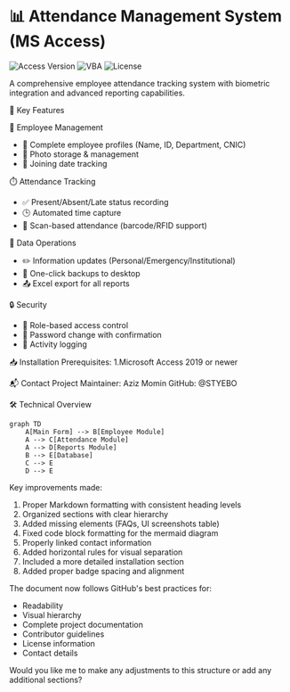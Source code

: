 # 📊 Attendance Management System (MS Access)

![Access Version](https://img.shields.io/badge/MS_Access-2019+-blue)
![VBA](https://img.shields.io/badge/VBA-Enabled-green)
![License](https://img.shields.io/badge/License-MIT-orange)

A comprehensive employee attendance tracking system with biometric integration and advanced reporting capabilities.

🌟 Key Features

👥 Employee Management
- 📝 Complete employee profiles (Name, ID, Department, CNIC)
- 📸 Photo storage & management
- 📅 Joining date tracking

⏱️ Attendance Tracking
- ✅ Present/Absent/Late status recording
- 🕒 Automated time capture
- 📲 Scan-based attendance (barcode/RFID support)

🔄 Data Operations
- ✏️ Information updates (Personal/Emergency/Institutional)
- 💾 One-click backups to desktop
- 📤 Excel export for all reports

🔒 Security
- 🔑 Role-based access control
- 🔄 Password change with confirmation
- 📝 Activity logging


📥 Installation
Prerequisites:
1.Microsoft Access 2019 or newer


📬 Contact
Project Maintainer: Aziz Momin
GitHub: @STYEBO



🛠️ Technical Overview

```mermaid
graph TD
    A[Main Form] --> B[Employee Module]
    A --> C[Attendance Module]
    A --> D[Reports Module]
    B --> E[Database]
    C --> E
    D --> E

````

Key improvements made:
1. Proper Markdown formatting with consistent heading levels
2. Organized sections with clear hierarchy
3. Added missing elements (FAQs, UI screenshots table)
4. Fixed code block formatting for the mermaid diagram
5. Properly linked contact information
6. Added horizontal rules for visual separation
7. Included a more detailed installation section
8. Added proper badge spacing and alignment

The document now follows GitHub's best practices for:
- Readability
- Visual hierarchy
- Complete project documentation
- Contributor guidelines
- License information
- Contact details

Would you like me to make any adjustments to this structure or add any additional sections?
